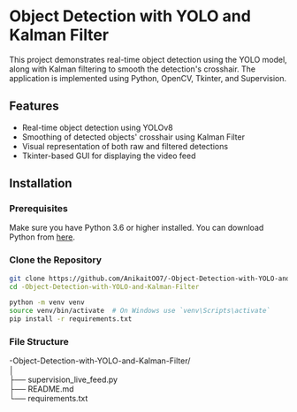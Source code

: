 # Object Detection with YOLO and Kalman Filter

This project demonstrates real-time object detection using the YOLO model, along with Kalman filtering to smooth the detection's crosshair. The application is implemented using Python, OpenCV, Tkinter, and Supervision.

## Features

- Real-time object detection using YOLOv8
- Smoothing of detected objects' crosshair using Kalman Filter
- Visual representation of both raw and filtered detections
- Tkinter-based GUI for displaying the video feed

## Installation

### Prerequisites

Make sure you have Python 3.6 or higher installed. You can download Python from [here](https://www.python.org/downloads/).

### Clone the Repository

```bash
git clone https://github.com/AnikaitOO7/-Object-Detection-with-YOLO-and-Kalman-Filter
cd -Object-Detection-with-YOLO-and-Kalman-Filter
```

```bash
python -m venv venv
source venv/bin/activate  # On Windows use `venv\Scripts\activate`
pip install -r requirements.txt
```
### File Structure
-Object-Detection-with-YOLO-and-Kalman-Filter/<br>
│<br>
├── supervision_live_feed.py<br>
├── README.md<br>
└── requirements.txt





